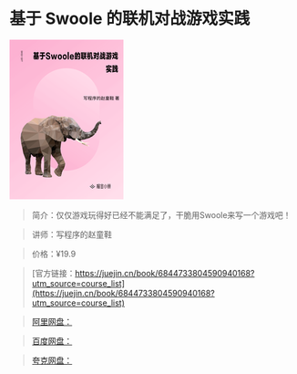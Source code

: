 # 基于 Swoole 的联机对战游戏实践

![img](../../assets/16b515f4a633aa47~tplv-t2oaga2asx-no-mark_280_280_200_280.png)

> 简介：仅仅游戏玩得好已经不能满足了，干脆用Swoole来写一个游戏吧！

> 讲师：写程序的赵童鞋

> 价格：¥19.9

> [官方链接：https://juejin.cn/book/6844733804590940168?utm_source=course_list](https://juejin.cn/book/6844733804590940168?utm_source=course_list)

> [阿里网盘：]()

> [百度网盘：]()

> [夸克网盘：]()

